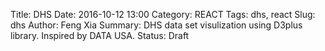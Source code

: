 Title: DHS
Date: 2016-10-12 13:00
Category: REACT
Tags: dhs, react
Slug: dhs
Author: Feng Xia
Summary: DHS data set visulization using D3plus library. Inspired by DATA USA.
Status: Draft

<div id="dhs"></div>

<script type="text/babel">

var FormInput = React.createClass({
    handleChange: function(event) {
        var text = event.target.value;
        this.props.onChange(this.props.id, text);
    },
    render: function(){
        var inputStyle = {
            float: "left"
        };

        return (
            <div className="row form-group my-nobreak">
                <span className="col-xs-6 col-form-label text-right">
                    {this.props.label}
                </span>
                <div className="col-xs-5 input-group" style={inputStyle}>
                    <input type="text" className="form-control"
                        value={this.props.value}
                        onChange={this.handleChange}/>
                </div>
            </div>
        );
    }
});

var FormHeader = React.createClass({
    handleClick: function(event) {
        this.props.handleClick();
    },
    render: function(){
        var switchClass = classNames("fa", {
            "fa-angle-double-up": this.props.showFields,
            "fa-angle-double-down": !this.props.showFields
        });

        return (
            <div className="row my-resume-header" onClick={this.handleClick}>
                <div className="col-md-11">
                    <h4>{this.props.title}</h4>
                </div>
                <div  className="text-right col-md-1" data-toggle="tooltip" title="Click to expand and collapse">
                    <br />
                    <i className={switchClass}></i>
                </div>
            </div>
        );
    }
});

var FormBox = React.createClass({
    getInitialState: function(){
        return {
            showFields: true
        };
    },
    handleClick: function(){
        this.setState({
            showFields: !this.state.showFields, // toggle
        });
    },
    render: function(){
        // Input fields
        var formFields = [];
        if (typeof this.props.data.fields != "undefined"){
            formFields = this.props.data.fields.map(function(field) {
                // This is the magic line to make the state update
                // in sync with parent's state
                field.onChange = this.props.onChange;

                field.id = field.name;
                return <FormInput key={field.label} {...field} />
            }, this);
        }
        var fields = this.state.showFields?
            <div className="my-multicol-2">{formFields}</div>: null;

        // Render
        return (
            <div>
                <FormHeader title={this.props.data.title} showFields={this.state.showFields} handleClick={this.handleClick} />
                <button className="btn btn-default"
                    onClick={this.props.onRedraw}>Graph</button>
                {fields}
            </div>
        );
    }
});

var D3GraphContainer = React.createClass({
    getInitialState: function(){
        return {
            title: "",
            data: [], // graph data
            dataId: null,
            redrawCounter: 0
        }
    },
    handleRedraw:function(){
        var that = this;
        var queries = this.props.data;
        var baseUrl = "http://api.dhsprogram.com/rest/dhs/v4/data?";
        var tmp = [];
        for (var key in queries){
            var val = queries[key].value;
            if (val && (val.length > 0)){
                tmp.push(key + "=" + val);
            }
        }
        var apiUrl = baseUrl+tmp.join("&");
        console.log(apiUrl);

        // Get data
        j$.ajax({
            url: apiUrl,
            dataType: "json",
            method: "GET",
            success: function(resp){
                if ((typeof resp != "undefined") && resp){
                    that.setState({
                        title: resp.Data[0].Indicator,
                        data: resp.Data,
                        dataId: resp.Data[0].IndicatorOrder,
                        redrawCounter: that.props.redraw
                    });
                }
            } // end of success
        });
    },
    render: function(){
        if (this.props.redraw > this.state.redrawCounter){
            this.handleRedraw();
        }
        return (
            <div>
                {this.state.dataId?
                    <D3Graph id={this.state.dataId}
                        data={this.state.data}
                        title={this.state.title} />
                    :null}
            </div>
        );
    }
});

var D3Graph = React.createClass({
    getInitialState: function(){
        return {
            id: "DHS"+this.props.id,
            prevData: [],
            viz: null
        }
    },
    cleanData:function(data){
        var tmp = data.slice();
        for (var i = 0; i<data.length; i++){
            tmp[i].SurveyYear = "" + tmp[i].SurveyYear;
        }
        return tmp;
    },
    makeViz: function(data){
        this.setState({
            viz: d3plus.viz().container("#"+this.state.id)
            .data(this.cleanData(data))
            .type("bar")
            .id("CountryName")
            .color("CountryName")
            .text("CountryName")
            .y("Value")
            .x("SurveyYear")
            //.shape({
            //    "interpolate": "basis"  // takes accepted values to change interpolation type
            //})
            .draw()
        });
        this.debounceUpdate = _.debounce(function(data){
            this.state.viz.data(this.cleanData(data));
            this.state.viz.draw();

            // Save data
            this.setState({
                prevData: data
            });
        }, 500);
    },
    componentDidMount: function(){
        this.setState({
            prevData: this.props.data
        });
        this.makeViz(this.props.data);
    },
    render: function(){
        if (this.state.viz && !_.isEqual(this.state.prevData, this.props.data)){
            this.debounceUpdate(this.props.data);
        }

        return (
            <figure id={this.state.id}>
                <figcaption>{this.props.title}</figcaption>
            </figure>
        );
    }
});

var DhsBox = React.createClass({
    getInitialState: function(){
        return {
            "countryIds": {
                label: "Country IDs",
                value: "KE"
            },
            "indicatorIds": {
                label: "Indicator IDs",
                value: "FE_FRTR_W_TFR"
            },
            "breakdown": {
                label: "Breakdown level",
                value: null
            },
            "surveyIds": {
                label: "Survey IDs",
                value: null
            },
            "surveyYear": {
                label: "Survey Year",
                value: null
            },
            counter: {
                redraw: 0
            }
        }; // end of initial state
    },
    getFields: function(pickList){
        var tmpList = [];
        for (var i=0; i<pickList.length; i++){
            var tmp = this.state[pickList[i]];
            tmp.name = pickList[i];

            if ((typeof tmp.value  == "undefined") || (!tmp.value)){
                tmp.value = ""; // default input value
            }
            tmpList.push(tmp);
        }
        return tmpList;
    },
    handleFieldChange: function(fieldId, value) {
        var newState = this.state[fieldId];
        newState.value = value;
        this.setState(newState);
    },
    handleRedraw: function(){
        var currentRedrawCounter = this.state.counter.redraw;
        this.setState({
            counter: {
                redraw: currentRedrawCounter+1 // increment counter
            }
        });
    },
    render: function(){
        var helper = {
            getFields: this.getFields
        };
        var dhsForm = {
            title: "DHS data set",
            fields: helper.getFields(["countryIds", "indicatorIds", "surveyYear"])
        };
        return (
            <div>
                <FormBox data={dhsForm}
                    onChange={this.handleFieldChange}
                    onRedraw={this.handleRedraw}
                />
                <D3GraphContainer
                    data={this.state}
                    redraw={this.state.counter.redraw}
                />
            </div>
        );
    }
});

ReactDOM.render(
    <DhsBox />,
    document.getElementById("dhs")
);
</script>
